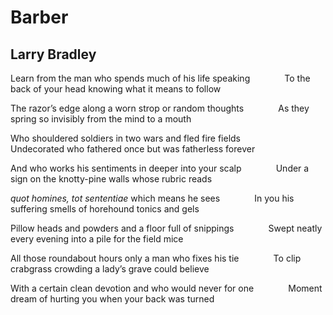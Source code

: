 # Barber
## Larry Bradley
Learn from the man who spends much of his life speaking
             To the back of your head knowing what it means to follow

The razor’s edge along a worn strop or random thoughts
             As they spring so invisibly from the mind to a mouth

Who shouldered soldiers in two wars and fled fire fields
             Undecorated who fathered once but was fatherless forever

And who works his sentiments in deeper into your scalp
             Under a sign on the knotty-pine walls whose rubric reads

 _quot homines, tot sententiae_ which means he sees
             In you his suffering smells of horehound tonics and gels

Pillow heads and powders and a floor full of snippings
             Swept neatly every evening into a pile for the field mice

All those roundabout hours only a man who fixes his tie
             To clip crabgrass crowding a lady’s grave could believe

With a certain clean devotion and who would never for one
             Moment dream of hurting you when your back was turned